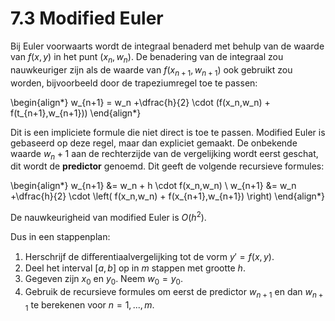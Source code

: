 # 7.3 Modified Euler

Bij Euler voorwaarts wordt de integraal benaderd met behulp van de waarde
van $f(x,y)$ in het punt $(x_n,w_n)$. De benadering van de integraal zou
nauwkeuriger zijn als de waarde van $f(x_{n+1},w_{n+1})$ ook gebruikt zou worden,
bijvoorbeeld door de trapeziumregel toe te passen:

\begin{align*}
 w_{n+1} = w_n +\dfrac{h}{2} \cdot  (f(x_n,w_n) + f(t_{n+1},w_{n+1}))
\end{align*}

Dit is een impliciete formule die niet direct is toe te passen. Modified Euler is
gebaseerd op deze regel, maar dan expliciet gemaakt. De onbekende waarde
$w_n+1$ aan de rechterzijde van de vergelijking wordt eerst geschat, dit wordt
de **predictor** genoemd. Dit geeft de volgende recursieve formules:

\begin{align*}
 w_{n+1} &= w_n + h \cdot f(x_n,w_n) \\
 w_{n+1} &= w_n +\dfrac{h}{2} \cdot \left( f(x_n,w_n) + f(x_{n+1},w_{n+1}) \right)
\end{align*}

De nauwkeurigheid van modified Euler is $O(h^2)$.

Dus in een stappenplan:

1. Herschrijf de diﬀerentiaalvergelijking tot de vorm $y'= f(x,y)$.
2. Deel het interval $[a,b]$ op in $m$ stappen met grootte $h$.
3. Gegeven zijn $x_0$ en $y_0$. Neem $w_0 = y_0$.
4. Gebruik de recursieve formules om eerst de predictor $w_{n+1}$ en dan $w_{n+1}$ te berekenen voor $n= 1,...,m$.

